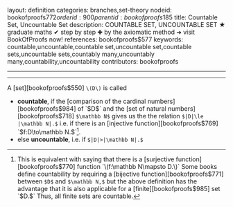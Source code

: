 layout: definition
categories: branches,set-theory
nodeid: bookofproofs$772
orderid: 900
parentid: bookofproofs$185
title: Countable Set, Uncountable Set
description: COUNTABLE SET, UNCOUNTABLE SET ★ graduate maths ✔ step by step ✚ by the axiomatic method ➜ visit BookOfProofs now!
references: bookofproofs$577
keywords: countable,uncountable,countable set,uncountable set,countable sets,uncountable sets,countably many,uncountably many,countability,uncountability
contributors: bookofproofs

---


---

A [set][bookofproofs$550] `\(D\)` is called 

* **countable**, if the [comparison of the cardinal numbers][bookofproofs$984] of `$D$` and the [set of natural numbers][bookofproofs$718] `$\mathbb N$` gives us the the relation `$|D|\le |\mathbb N|.$` i.e. if there is an [injective function][bookofproofs$769] `$f:D\to\mathbb N.$`[^1].
* else **uncountable**, i.e. if `$|D|>|\mathbb N|.$`

[^1]: This is equivalent with saying that there is a [surjective function][bookofproofs$770] function `\(f:\mathbb N\mapsto D.\)`  Some books define countability by requiring a [bijective function][bookofproofs$771] between `$D$` and `$\mathbb N,$` but the above definition has the advantage that it is also applicable for a [finite][bookofproofs$985] set `$D.$` Thus, all finite sets are countable.
